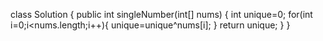 class Solution {
    public int singleNumber(int[] nums) {
        int unique=0;
        for(int i=0;i<nums.length;i++){
            unique=unique^nums[i];
        }
        return unique;
    }
}
